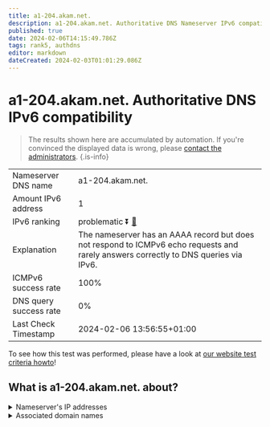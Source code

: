 ```yaml
---
title: a1-204.akam.net.
description: a1-204.akam.net. Authoritative DNS Nameserver IPv6 compatibility
published: true
date: 2024-02-06T14:15:49.786Z
tags: rank5, authdns
editor: markdown
dateCreated: 2024-02-03T01:01:29.086Z
---
```


# a1-204.akam.net. Authoritative DNS IPv6 compatibility

> The results shown here are accumulated by automation. If you're convinced the displayed data is wrong, please [contact the administrators](/howto/chat). 
{.is-info}




|   |   |
| - | - |
| Nameserver DNS name | a1-204.akam.net.
| Amount IPv6 address | 1
| IPv6 ranking | problematic :arrow_double_down: [🔗](/howto/ranking) |
| Explanation | The nameserver has an AAAA record but does not respond to ICMPv6 echo requests and rarely answers correctly to DNS queries via IPv6. |
| ICMPv6 success rate | 100%|
| DNS query success rate | 0% |
| Last Check Timestamp | 2024-02-06 13:56:55+01:00 |

To see how this test was performed, please have a look at [our website test criteria howto](/howto/testcriteria/authdns)!


## What is a1-204.akam.net. about?




<details>
<summary>Nameserver's IP addresses</summary>

2600:1401:2::cc

</details>



<details>
<summary>Associated domain names</summary>

www.dailymail.co.uk

</details>
